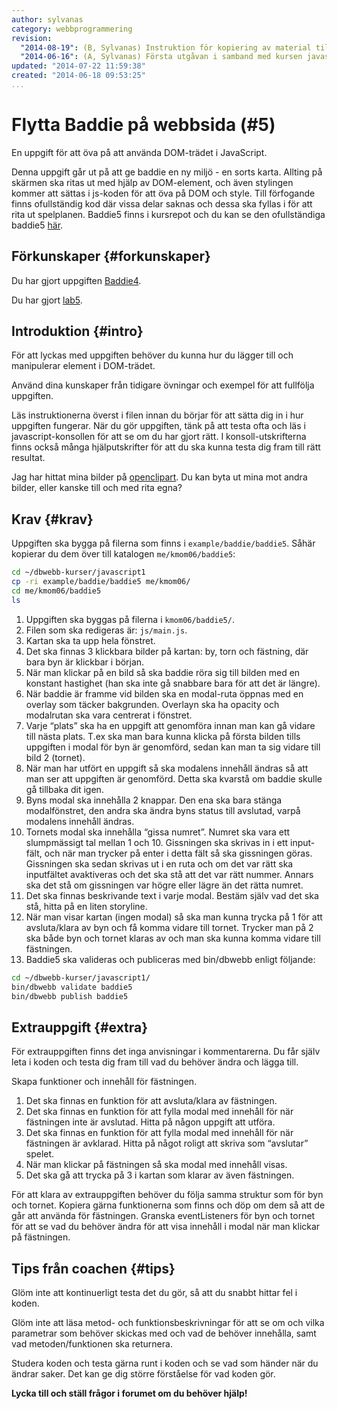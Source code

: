 ```yaml
---
author: sylvanas
category: webbprogrammering
revision:
  "2014-08-19": (B, Sylvanas) Instruktion för kopiering av material tillagt.
  "2014-06-16": (A, Sylvanas) Första utgåvan i samband med kursen javascript1.
updated: "2014-07-22 11:59:38"
created: "2014-06-18 09:53:25"
...
```

Flytta Baddie på webbsida (#5)
==================================

En uppgift för att öva på att använda DOM-trädet i JavaScript.

<!--more-->

Denna uppgift går ut på att ge baddie en ny miljö - en sorts karta. Allting på skärmen ska ritas ut med hjälp av DOM-element, och även stylingen kommer att sättas i js-koden för att öva på DOM och style. Till förfogande finns ofullständig kod där vissa delar saknas och dessa ska fyllas i för att rita ut spelplanen. Baddie5 finns i kursrepot och du kan se den ofullständiga baddie5 [här](http://dbwebb.se/javascript1/repo/me/default/kmom06/baddie5/).


Förkunskaper {#forkunskaper}
-----------------------

Du har gjort uppgiften [Baddie4](/uppgift/flytta-baddie-pa-webbsida-4).

Du har gjort [lab5](uppgift/javascript-dom-och-events).



Introduktion {#intro}
-----------------------

För att lyckas med uppgiften behöver du kunna hur du lägger till och manipulerar element i DOM-trädet.

Använd dina kunskaper från tidigare övningar och exempel för att fullfölja uppgiften.

Läs instruktionerna överst i filen innan du börjar för att sätta dig in i hur uppgiften fungerar.
När du gör uppgiften, tänk på att testa ofta och läs i javascript-konsollen för att se om du har gjort rätt. I konsoll-utskrifterna finns också många hjälputskrifter för att du ska kunna testa dig fram till rätt resultat.

Jag har hittat mina bilder på [openclipart](http://openclipart.org/). Du kan byta ut mina mot andra bilder, eller kanske till och med rita egna?



Krav {#krav}
-----------------------

Uppgiften ska bygga på filerna som finns i `example/baddie/baddie5`. Såhär kopierar du dem över till katalogen `me/kmom06/baddie5`:
```bash
cd ~/dbwebb-kurser/javascript1
cp -ri example/baddie/baddie5 me/kmom06/
cd me/kmom06/baddie5
ls
```

1. Uppgiften ska byggas på filerna i `kmom06/baddie5/`.
2. Filen som ska redigeras är: `js/main.js`.
3. Kartan ska ta upp hela fönstret.
4. Det ska finnas 3 klickbara bilder på kartan: by, torn och fästning, där bara byn är klickbar i början.
5. När man klickar på en bild så ska baddie röra sig till bilden med en konstant hastighet (han ska inte gå snabbare bara för att det är längre).
6. När baddie är framme vid bilden ska en modal-ruta öppnas med en overlay som täcker bakgrunden. Overlayn ska ha opacity och modalrutan ska vara centrerat i fönstret.
7. Varje “plats” ska ha en uppgift att genomföra innan man kan gå vidare till nästa plats. T.ex ska man bara kunna klicka på första bilden tills uppgiften i modal för byn är genomförd, sedan kan man ta sig vidare till bild 2 (tornet).
8. När man har utfört en uppgift så ska modalens innehåll ändras så att man ser att uppgiften är genomförd. Detta ska kvarstå om baddie skulle gå tillbaka dit igen.
9. Byns modal ska innehålla 2 knappar. Den ena ska bara stänga modalfönstret, den andra ska ändra byns status till avslutad, varpå modalens innehåll ändras.
10. Tornets modal ska innehålla “gissa numret”. Numret ska vara ett slumpmässigt tal mellan 1 och 10. Gissningen ska skrivas in i ett input-fält, och när man trycker på enter i detta fält så ska gissningen göras. Gissningen ska sedan skrivas ut i en ruta och om det var rätt ska inputfältet avaktiveras och det ska stå att det var rätt nummer. Annars ska det stå om gissningen var högre eller lägre än det rätta numret.
11. Det ska finnas beskrivande text i varje modal. Bestäm själv vad det ska stå, hitta på en liten storyline.
12. När man visar kartan (ingen modal) så ska man kunna trycka på 1 för att avsluta/klara av byn och få komma vidare till tornet. Trycker man på 2 ska både byn och tornet klaras av och man ska kunna komma vidare till fästningen.
13. Baddie5 ska valideras och publiceras med bin/dbwebb enligt följande:

```bash
cd ~/dbwebb-kurser/javascript1/
bin/dbwebb validate baddie5
bin/dbwebb publish baddie5
```


Extrauppgift {#extra}
-----------------------

För extrauppgiften finns det inga anvisningar i kommentarerna. Du får själv leta i koden och testa dig fram till vad du behöver ändra och lägga till.

Skapa funktioner och innehåll för fästningen.

1. Det ska finnas en funktion för att avsluta/klara av fästningen.
2. Det ska finnas en funktion för att fylla modal med innehåll för när fästningen inte är avslutad. Hitta på någon uppgift att utföra.
3. Det ska finnas en funktion för att fylla modal med innehåll för när fästningen är avklarad. Hitta på något roligt att skriva som “avslutar” spelet.
4. När man klickar på fästningen så ska modal med innehåll visas.
5. Det ska gå att trycka på 3 i kartan som klarar av även fästningen.

För att klara av extrauppgiften behöver du följa samma struktur som för byn och tornet. Kopiera gärna funktionerna som finns och döp om dem så att de går att använda för fästningen. Granska eventListeners för byn och tornet för att se vad du behöver ändra för att visa innehåll i modal när man klickar på fästningen.



Tips från coachen {#tips}
-----------------------

Glöm inte att kontinuerligt testa det du gör, så att du snabbt hittar fel i koden.

Glöm inte att läsa metod- och funktionsbeskrivningar för att se om och vilka parametrar som behöver skickas med och vad de behöver innehålla, samt vad metoden/funktionen ska returnera.

Studera koden och testa gärna runt i koden och se vad som händer när du ändrar saker. Det kan ge dig större förståelse för vad koden gör.

**Lycka till och ställ frågor i forumet om du behöver hjälp!**




